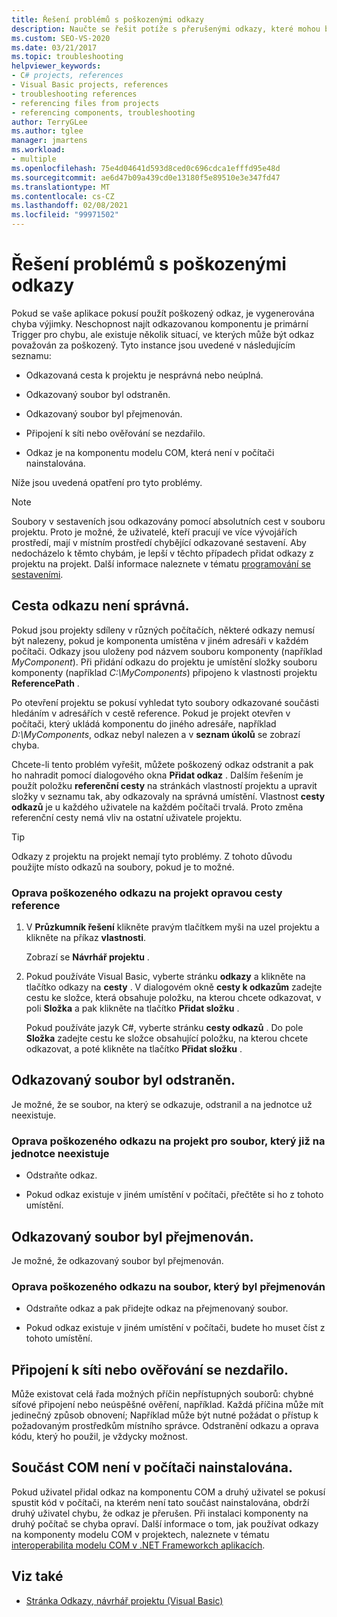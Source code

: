 ```yaml
---
title: Řešení problémů s poškozenými odkazy
description: Naučte se řešit potíže s přerušenými odkazy, které mohou být způsobeny jinou výjimkou neschopnosti vaší aplikace najít odkazovanou součást.
ms.custom: SEO-VS-2020
ms.date: 03/21/2017
ms.topic: troubleshooting
helpviewer_keywords:
- C# projects, references
- Visual Basic projects, references
- troubleshooting references
- referencing files from projects
- referencing components, troubleshooting
author: TerryGLee
ms.author: tglee
manager: jmartens
ms.workload:
- multiple
ms.openlocfilehash: 75e4d04641d593d8ced0c696cdca1efffd95e48d
ms.sourcegitcommit: ae6d47b09a439cd0e13180f5e89510e3e347fd47
ms.translationtype: MT
ms.contentlocale: cs-CZ
ms.lasthandoff: 02/08/2021
ms.locfileid: "99971502"
---
```

# <a name="troubleshoot-broken-references"></a>Řešení problémů s poškozenými odkazy

Pokud se vaše aplikace pokusí použít poškozený odkaz, je vygenerována chyba výjimky. Neschopnost najít odkazovanou komponentu je primární Trigger pro chybu, ale existuje několik situací, ve kterých může být odkaz považován za poškozený. Tyto instance jsou uvedené v následujícím seznamu:

- Odkazovaná cesta k projektu je nesprávná nebo neúplná.

- Odkazovaný soubor byl odstraněn.

- Odkazovaný soubor byl přejmenován.

- Připojení k síti nebo ověřování se nezdařilo.

- Odkaz je na komponentu modelu COM, která není v počítači nainstalována.

Níže jsou uvedená opatření pro tyto problémy.

> [!NOTE]
> Soubory v sestaveních jsou odkazovány pomocí absolutních cest v souboru projektu. Proto je možné, že uživatelé, kteří pracují ve více vývojářích prostředí, mají v místním prostředí chybějící odkazované sestavení. Aby nedocházelo k těmto chybám, je lepší v těchto případech přidat odkazy z projektu na projekt. Další informace naleznete v tématu [programování se sestaveními](/dotnet/framework/app-domains/programming-with-assemblies).

## <a name="reference-path-is-incorrect"></a>Cesta odkazu není správná.

Pokud jsou projekty sdíleny v různých počítačích, některé odkazy nemusí být nalezeny, pokud je komponenta umístěna v jiném adresáři v každém počítači. Odkazy jsou uloženy pod názvem souboru komponenty (například *MyComponent*). Při přidání odkazu do projektu je umístění složky souboru komponenty (například *C:\MyComponents*) připojeno k vlastnosti projektu **ReferencePath** .

Po otevření projektu se pokusí vyhledat tyto soubory odkazované součásti hledáním v adresářích v cestě reference. Pokud je projekt otevřen v počítači, který ukládá komponentu do jiného adresáře, například *D:\MyComponents*, odkaz nebyl nalezen a v **seznam úkolů** se zobrazí chyba.

Chcete-li tento problém vyřešit, můžete poškozený odkaz odstranit a pak ho nahradit pomocí dialogového okna **Přidat odkaz** . Dalším řešením je použít položku **referenční cesty** na stránkách vlastností projektu a upravit složky v seznamu tak, aby odkazovaly na správná umístění. Vlastnost **cesty odkazů** je u každého uživatele na každém počítači trvalá. Proto změna referenční cesty nemá vliv na ostatní uživatele projektu.

> [!TIP]
> Odkazy z projektu na projekt nemají tyto problémy. Z tohoto důvodu použijte místo odkazů na soubory, pokud je to možné.

### <a name="to-fix-a-broken-project-reference-by-correcting-the-reference-path"></a>Oprava poškozeného odkazu na projekt opravou cesty reference

1. V **Průzkumník řešení** klikněte pravým tlačítkem myši na uzel projektu a klikněte na příkaz **vlastnosti**.

   Zobrazí se **Návrhář projektu** .

1. Pokud používáte Visual Basic, vyberte stránku **odkazy** a klikněte na tlačítko odkazy na **cesty** . V dialogovém okně **cesty k odkazům** zadejte cestu ke složce, která obsahuje položku, na kterou chcete odkazovat, v poli **Složka** a pak klikněte na tlačítko **Přidat složku** .

    Pokud používáte jazyk C#, vyberte stránku **cesty odkazů** . Do pole **Složka** zadejte cestu ke složce obsahující položku, na kterou chcete odkazovat, a poté klikněte na tlačítko **Přidat složku** .

## <a name="referenced-file-has-been-deleted"></a>Odkazovaný soubor byl odstraněn.

Je možné, že se soubor, na který se odkazuje, odstranil a na jednotce už neexistuje.

### <a name="to-fix-a-broken-project-reference-for-a-file-that-no-longer-exists-on-your-drive"></a>Oprava poškozeného odkazu na projekt pro soubor, který již na jednotce neexistuje

- Odstraňte odkaz.

- Pokud odkaz existuje v jiném umístění v počítači, přečtěte si ho z tohoto umístění.

## <a name="referenced-file-has-been-renamed"></a>Odkazovaný soubor byl přejmenován.

Je možné, že odkazovaný soubor byl přejmenován.

### <a name="to-fix-a-broken-reference-for-a-file-that-has-been-renamed"></a>Oprava poškozeného odkazu na soubor, který byl přejmenován

- Odstraňte odkaz a pak přidejte odkaz na přejmenovaný soubor.

- Pokud odkaz existuje v jiném umístění v počítači, budete ho muset číst z tohoto umístění.

## <a name="network-connection-or-authentication-has-failed"></a>Připojení k síti nebo ověřování se nezdařilo.

Může existovat celá řada možných příčin nepřístupných souborů: chybné síťové připojení nebo neúspěšné ověření, například. Každá příčina může mít jedinečný způsob obnovení; Například může být nutné požádat o přístup k požadovaným prostředkům místního správce. Odstranění odkazu a oprava kódu, který ho použil, je vždycky možnost.

## <a name="com-component-is-not-installed-on-computer"></a>Součást COM není v počítači nainstalována.

Pokud uživatel přidal odkaz na komponentu COM a druhý uživatel se pokusí spustit kód v počítači, na kterém není tato součást nainstalována, obdrží druhý uživatel chybu, že odkaz je přerušen. Při instalaci komponenty na druhý počítač se chyba opraví. Další informace o tom, jak používat odkazy na komponenty modelu COM v projektech, naleznete v tématu [interoperabilita modelu COM v .NET Frameworkch aplikacích](/dotnet/visual-basic/programming-guide/com-interop/com-interoperability-in-net-framework-applications).

## <a name="see-also"></a>Viz také

- [Stránka Odkazy, návrhář projektu (Visual Basic)](../ide/reference/references-page-project-designer-visual-basic.md)
